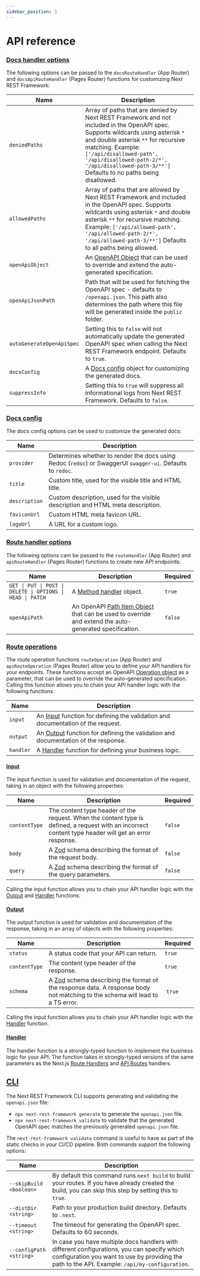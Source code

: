 ```yaml
---
sidebar_position: 3
---
```


# API reference

### [Docs handler options](#docs-handler-options)

The following options can be passed to the `docsRouteHandler` (App Router) and `docsApiRouteHandler` (Pages Router) functions for customizing Next REST Framework:

| Name                      | Description                                                                                                                                                                                                                                                                                                            |
| ------------------------- | ---------------------------------------------------------------------------------------------------------------------------------------------------------------------------------------------------------------------------------------------------------------------------------------------------------------------- |
| `deniedPaths`             | Array of paths that are denied by Next REST Framework and not included in the OpenAPI spec. Supports wildcards using asterisk `*` and double asterisk `**` for recursive matching. Example: `['/api/disallowed-path', '/api/disallowed-path-2/*', '/api/disallowed-path-3/**']` Defaults to no paths being disallowed. |
| `allowedPaths`            | Array of paths that are allowed by Next REST Framework and included in the OpenAPI spec. Supports wildcards using asterisk `*` and double asterisk `**` for recursive matching. Example: `['/api/allowed-path', '/api/allowed-path-2/*', '/api/allowed-path-3/**']` Defaults to all paths being allowed.               |
| `openApiObject`           | An [OpenAPI Object](https://swagger.io/specification/#openapi-object) that can be used to override and extend the auto-generated specification.                                                                                                                                                                        |
| `openApiJsonPath`         | Path that will be used for fetching the OpenAPI spec - defaults to `/openapi.json`. This path also determines the path where this file will be generated inside the `public` folder.                                                                                                                                   |
| `autoGenerateOpenApiSpec` | Setting this to `false` will not automatically update the generated OpenAPI spec when calling the Next REST Framework endpoint. Defaults to `true`.                                                                                                                                                                    |
| `docsConfig`              | A [Docs config](#docs-config) object for customizing the generated docs.                                                                                                                                                                                                                                               |
| `suppressInfo`            | Setting this to `true` will suppress all informational logs from Next REST Framework. Defaults to `false`.                                                                                                                                                                                                             |

### [Docs config](#docs-config)

The docs config options can be used to customize the generated docs:

| Name          | Description                                                                                                 |
| ------------- | ----------------------------------------------------------------------------------------------------------- |
| `provider`    | Determines whether to render the docs using Redoc (`redoc`) or SwaggerUI `swagger-ui`. Defaults to `redoc`. |
| `title`       | Custom title, used for the visible title and HTML title.                                                    |
| `description` | Custom description, used for the visible description and HTML meta description.                             |
| `faviconUrl`  | Custom HTML meta favicon URL.                                                                               |
| `logoUrl`     | A URL for a custom logo.                                                                                    |

### [Route handler options](#route-handler-options)

The following options cam be passed to the `routeHandler` (App Router) and `apiRouteHandler` (Pages Router) functions to create new API endpoints:

| Name                                                       | Description                                                                                                                                                 | Required |
| ---------------------------------------------------------- | ----------------------------------------------------------------------------------------------------------------------------------------------------------- | -------- |
| `GET \| PUT \| POST \| DELETE \| OPTIONS \| HEAD \| PATCH` | A [Method handler](#method-handlers) object.                                                                                                                | `true`   |
| `openApiPath`                                              | An OpenAPI [Path Item Object](https://swagger.io/specification/#path-item-object) that can be used to override and extend the auto-generated specification. | `false`  |

### [Route operations](#route-operations)

The route operation functions `routeOperation` (App Router) and `apiRouteOperation` (Pages Router) allow you to define your API handlers for your endpoints. These functions accept an OpenAPI [Operation object](https://swagger.io/specification/#operation-object) as a parameter, that can be used to override the auto-generated specification. Calling this function allows you to chain your API handler logic with the following functions.

| Name      | Description                                                                                  |
| --------- | -------------------------------------------------------------------------------------------- |
| `input`   | An [Input](#input) function for defining the validation and documentation of the request.    |
| `output`  | An [Output](#output) function for defining the validation and documentation of the response. |
| `handler` | A [Handler](#handler) function for defining your business logic.                             |

#### [Input](#input)

The input function is used for validation and documentation of the request, taking in an object with the following properties:

| Name          | Description                                                                                                                                           | Required |
| ------------- | ----------------------------------------------------------------------------------------------------------------------------------------------------- | -------- |
| `contentType` | The content type header of the request. When the content type is defined, a request with an incorrect content type header will get an error response. | `false`  |
| `body`        | A [Zod](https://github.com/colinhacks/zod) schema describing the format of the request body.                                                          | `false`  |
| `query`       | A [Zod](https://github.com/colinhacks/zod) schema describing the format of the query parameters.                                                      | `false`  |

Calling the input function allows you to chain your API handler logic with the [Output](#output) and [Handler](#handler) functions.

#### [Output](#output)

The output function is used for validation and documentation of the response, taking in an array of objects with the following properties:

| Name          | Description                                                                                                                                                       | Required |
| ------------- | ----------------------------------------------------------------------------------------------------------------------------------------------------------------- | -------- |
| `status`      | A status code that your API can return.                                                                                                                           | `true`   |
| `contentType` | The content type header of the response.                                                                                                                          | `true`   |
| `schema`      | A [Zod](https://github.com/colinhacks/zod) schema describing the format of the response data. A response body not matching to the schema will lead to a TS error. |  `true`  |

Calling the input function allows you to chain your API handler logic with the [Handler](#handler) function.

#### [Handler](#handler)

The handler function is a strongly-typed function to implement the business logic for your API. The function takes in strongly-typed versions of the same parameters as the Next.js [Route Handlers](https://nextjs.org/docs/app/building-your-application/routing/route-handlers) and [API Routes](https://nextjs.org/docs/pages/building-your-application/routing/api-routes) handlers.

## [CLI](#cli)

The Next REST Framework CLI supports generating and validating the `openapi.json` file:

- `npx next-rest-framework generate` to generate the `openapi.json` file.
- `npx next-rest-framework validate` to validate that the generated OpenAPI spec matches the previously generated `openapi.json` file.

The `next-rest-framework validate` command is useful to have as part of the static checks in your CI/CD pipeline. Both commands support the following options:

| Name                    | Description                                                                                                                                                                                    |
| ----------------------- | ---------------------------------------------------------------------------------------------------------------------------------------------------------------------------------------------- |
| `--skipBuild <boolean>` | By default this command runs `next build` to build your routes. If you have already created the build, you can skip this step by setting this to `true`.                                       |
| `--distDir <string>`    | Path to your production build directory. Defaults to `.next`.                                                                                                                                  |
| `--timeout <string>`    | The timeout for generating the OpenAPI spec. Defaults to 60 seconds.                                                                                                                           |
| `--configPath <string>` | In case you have multiple docs handlers with different configurations, you can specify which configuration you want to use by providing the path to the API. Example: `/api/my-configuration`. |
